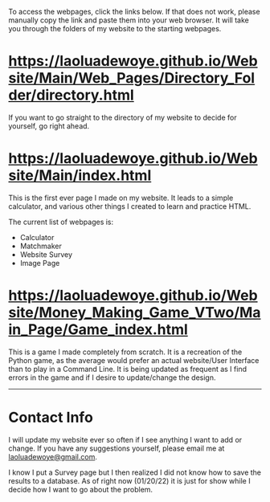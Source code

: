 To access the webpages, click the links below. 
If that does not work, please manually copy the link and paste them into your web browser. 
It will take you through the folders of my website to the starting webpages.

# https://laoluadewoye.github.io/Website/Main/Web_Pages/Directory_Folder/directory.html
If you want to go straight to the directory of my website to decide for yourself, go right ahead.

# https://laoluadewoye.github.io/Website/Main/index.html
This is the first ever page I made on my website. It leads to a simple calculator, and various other things I created to learn and practice HTML. 

The current list of webpages is:

* Calculator
* Matchmaker
* Website Survey
* Image Page



# https://laoluadewoye.github.io/Website/Money_Making_Game_VTwo/Main_Page/Game_index.html
This is a game I made completely from scratch. 
It is a recreation of the Python game, as the average would prefer an actual website/User Interface than to play in a Command Line.
It is being updated as frequent as I find errors in the game and if I desire to update/change the design.

<hr>

# Contact Info
I will update my website ever so often if I see anything I want to add or change. If you have any suggestions yourself, please email me at laoluadewoye@gmail.com. 

I know I put a Survey page but I then realized I did not know how to save the results to a database. As of right now (01/20/22) it is just for show while I decide how I want to go about the problem. 
